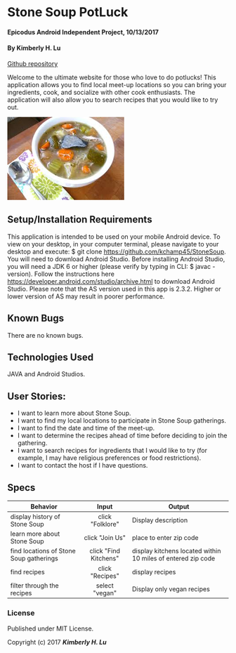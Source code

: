 # Stone Soup PotLuck

#### Epicodus Android Independent Project, 10/13/2017

#### By **Kimberly H. Lu**

[Github repository](https://github.com/kchamp45/StoneSoup)

Welcome to the ultimate website for those who love to do potlucks!  This application allows you to find local meet-up locations so you can bring your ingredients, cook, and socialize with other cook enthusiasts.  The application will also allow you to search recipes that you would like to try out.

![app-screenshot](https://github.com/kchamp45/StoneSoup/blob/master/app/src/main/res/drawable/soup.jpg?raw=true)

## Setup/Installation Requirements

This application is intended to be used on your mobile Android device.  To view on your desktop, in your computer terminal, please navigate to your desktop and execute:  $ git clone https://github.com/kchamp45/StoneSoup.  You will need to download Android Studio. Before installing Android Studio, you will need a JDK 6 or higher (please verify by typing in CLI: $ javac -version). Follow the instructions here https://developer.android.com/studio/archive.html to download Android Studio.  Please note that the AS version used in this app is 2.3.2. Higher or lower version of AS may result in poorer performance.    

## Known Bugs

There are no known bugs.

## Technologies Used

JAVA and Android Studios.

## User Stories:

* I want to learn more about Stone Soup.
* I want to find my local locations to participate in Stone Soup gatherings.
* I want to find the date and time of the meet-up.
* I want to determine the recipes ahead of time before deciding to join the gathering.
* I want to search recipes for ingredients that I would like to try (for example, I may have religious preferences or food restrictions).
* I want to contact the host if I have questions.

## Specs

| Behavior  | Input | Output |
| ------------- |:-------------:| -----|
| display history of Stone Soup  | click "Folklore" | Display description |
| learn more about Stone Soup | click "Join Us"| place to enter zip code |
| find locations of Stone Soup gatherings | click "Find Kitchens"| display kitchens located within 10 miles of entered zip code|
| find recipes | click "Recipes" | display recipes|
| filter through the recipes| select "vegan" | Display only vegan recipes|

### License

Published under MIT License.

Copyright (c) 2017 **_Kimberly H. Lu_**
